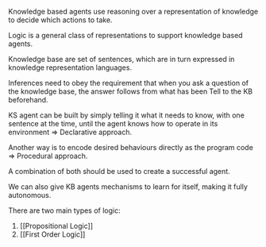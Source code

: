 Knowledge based agents use reasoning over a representation of knowledge to decide which actions to take. 

Logic is a general class of representations to support knowledge based agents. 

Knowledge base are set of sentences, which are in turn expressed in knowledge representation languages. 

Inferences need to obey the requirement that when you ask a question of the knowledge base, the answer follows from what has been Tell to the KB beforehand.

KS agent can be built by simply telling it what it needs to know, with one sentence at the time, until the agent knows how to operate in its environment ⇒ Declarative approach.

Another way is to encode desired behaviours directly as the program code ⇒ Procedural approach.

A combination of both should be used to create a successful agent.

We can also give KB agents mechanisms to learn for itself, making it fully autonomous.

There are two main types of logic:
1. [[Propositional Logic]]
2. [[First Order Logic]]


